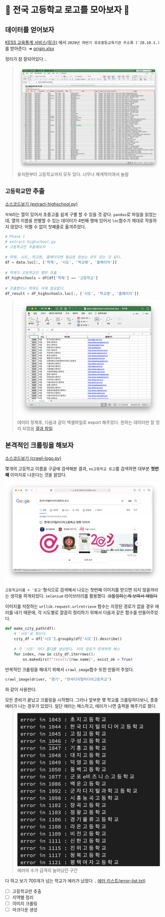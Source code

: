# 🎒 전국 고등학교 로고를 모아보자 🎒

## 데이터를 얻어보자

[KESS 교육통계 서비스(링크)](https://kess.kedi.re.kr/post/6717688?itemCode=04&menuId=m_02_04_02_01&code=&words=주소록) 에서 `2020년 하반기 유초중등교육기관 주소록 ('20.10.1.)`를 받아준다. ➜ [origin.xlsx](data/origin.xlsx)

정리가 참 잘되어있다 .. 

> ![데이터 사진](images/origin-data.png)
> 유치원부터 고등학교까지 모두 있다. 너무나 체계적이여서 놀람

## `고등학교`만 추출

[소스코드보기 (extract-highschool.py)](extract-highschool.py)

`학제`라는 열이 있어서 초중고를 쉽게 구별 할 수 있을 것 같다. `pandas`로 파일을 읽었는데, 열의 이름을 판별할 수 있는 데이터가 4번째 행에 있어서 `loc`함수가 제대로 작동하지 않았다. 어쩔 수 없이 첫째줄로 옮겨주었다. 

```Python
# Phase 1
# extract-highschool.py
# 고등학교만 추출해보자 

# 학제, 시도, 학교명, 홈페이지면 필요한 정보는 모두 있는 것 같다. 
df = data.loc[:, ['학제', '시도', '학교명', '홈페이지']]

# 학제가 고등학교인 행만 추출
df_highschools = df[df['학제'] == '고등학교']

# 추출했으니 학제도 이제 필요없다. 
df_result = df_highschools.loc[:, ['시도', '학교명', '홈페이지']]
```

> ![고등학교 추출 후](images/highschool-extracted.png)
> 데이터 정제후, 다음과 같이 엑셀파일로 export 해주었다. 원하는 데이터만 잘 정리 되었음
> [결과 파일](data/highschool-extracted.xlsx)

## 본격적인 크롤링을 해보자

[소스코드보기 (crawl-logo.py)](crawl-logo.py)

몇개의 고등학교 이름을 구글에 검색해본 결과, `xx고등학교 로고`를 검색하면 대부분 **첫번째** 이미지로 나온다는 것을 알았다.

![검색 결과](images/google-search-result.png)

`고등학교이름 + '로고'`형식으로 검색해서 나오는 첫번째 이미지를 받으면 되지 않을까라는 생각을 하게되었다. `selenium` 라이브러리를 활용했다. ~~크롤링하는게 보여서 재밌다~~

 이미지를 저장하는 `urllib.request.urlretrieve` 함수는 지정된 경로가 없을 경우 에러를 내기 때문에, 각 시도별로 깔끔히 정리하기 위해서 다음과 같은 함수를 만들어주었다.

```Python
def make_city_path(df):
    # '시도'로 묶는다.
    city_df = df['시도'].groupby(df['시도']).describe()

    # 각 '시도' 마다 폴더를 생성한다. 이미 경로가 존재하면 패스 
    for index, row in city_df.iterrows():
        os.makedirs(f"result/{row.name}", exist_ok = True)
```

반복적인 크롤링을 해내기 위해서 `crawl_image`함수 또한 만들어 주었다. 

```Python
crawl_image(driver, "경기", "한국디지털미디어고등학교")
```
와 같이 사용한다.

모든 준비가 끝났고 크롤링을 시작했다. 그러나 앞부분 몇 학교를 크롤링하다보니, 종종 에러가 나는 경우가 있었다. 일단 에러는 패스하고, 에러가 나면 출력을 해주기로 했다. 

> ![](images/error-list.png)
> 에러의 수가 급격히 늘어났던 구간

다 하고 보기 700개가 넘는 학교가 에러가 났었다 .. [에러 리스트(error-list.txt)](data/error-list.txt)



- [ ] 고등학교만 추출
- [ ] 지역별 정리
- [ ] 이미지 크롤링
- [ ] 마크다운 생성
